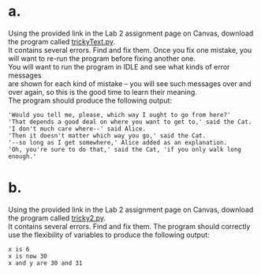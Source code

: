 # a. 
Using the provided link in the Lab 2 assignment page on Canvas, download the program called [trickyText.py](https://canvas.uw.edu/courses/1402936/assignments/5736219?module_item_id=11385190).  
It contains several errors. Find and fix them. Once you fix one mistake, you will want to re-run the program before fixing another one.  
You will want to run the program in IDLE and see what kinds of error messages  
are shown for each kind of mistake – you will see such messages over and over again, so this is the good time to learn their meaning.  
The program should produce the following output:  
```
'Would you tell me, please, which way I ought to go from here?'  
'That depends a good deal on where you want to get to,' said the Cat.  
'I don't much care where--' said Alice.  
'Then it doesn't matter which way you go,' said the Cat.  
'--so long as I get somewhere,' Alice added as an explanation.  
'Oh, you're sure to do that,' said the Cat, 'if you only walk long enough.'
```
# b.  
Using the provided link in the Lab 2 assignment page on Canvas, download the program called [tricky2.py](https://canvas.uw.edu/courses/1402936/assignments/5736219?module_item_id=11385190).  
It contains several errors.  Find and fix them. The program should correctly use the flexibility of variables to produce the following output:  
```
x is 6  
x is now 30  
x and y are 30 and 31
```
